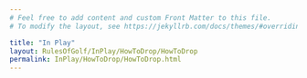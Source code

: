 ```yaml
---
# Feel free to add content and custom Front Matter to this file.
# To modify the layout, see https://jekyllrb.com/docs/themes/#overriding-theme-defaults

title: "In Play"
layout: RulesOfGolf/InPlay/HowToDrop/HowToDrop
permalink: InPlay/HowToDrop/HowToDrop.html
---
```

